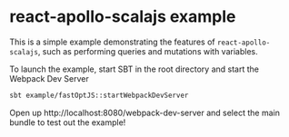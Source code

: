 # react-apollo-scalajs example
This is a simple example demonstrating the features of `react-apollo-scalajs`, such as performing queries and mutations with variables.

To launch the example, start SBT in the root directory and start the Webpack Dev Server

```bash
sbt example/fastOptJS::startWebpackDevServer
```

Open up http://localhost:8080/webpack-dev-server and select the main bundle to test out the example!